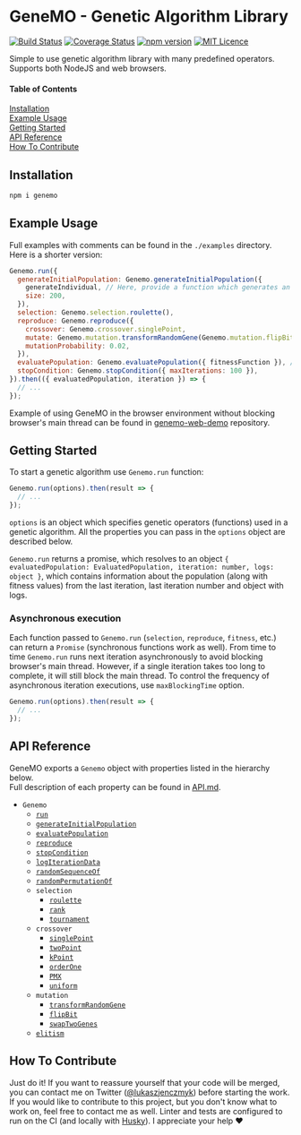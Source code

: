 # GeneMO - Genetic Algorithm Library
[![Build Status](https://travis-ci.org/lukix/genemo.svg?branch=master)](https://travis-ci.org/lukix/genemo) [![Coverage Status](https://coveralls.io/repos/github/lukix/genemo/badge.svg?branch=master)](https://coveralls.io/github/lukix/genemo?branch=master) [![npm version](https://badge.fury.io/js/genemo.svg)](https://badge.fury.io/js/genemo) [![MIT Licence](https://badges.frapsoft.com/os/mit/mit.svg?v=103)](https://opensource.org/licenses/mit-license.php)

Simple to use genetic algorithm library with many predefined operators. Supports both NodeJS and web browsers.

#### Table of Contents
[Installation](#installation)<br />
[Example Usage](#example-usage)<br />
[Getting Started](#getting-started)<br />
[API Reference](#api-reference)<br />
[How To Contribute](#how-to-contribute)<br />

## Installation
```bash
npm i genemo
```

## Example Usage
Full examples with comments can be found in the `./examples` directory. Here is a shorter version:
```javascript
Genemo.run({
  generateInitialPopulation: Genemo.generateInitialPopulation({
    generateIndividual, // Here, provide a function which generates an individual
    size: 200,
  }),
  selection: Genemo.selection.roulette(),
  reproduce: Genemo.reproduce({
    crossover: Genemo.crossover.singlePoint,
    mutate: Genemo.mutation.transformRandomGene(Genemo.mutation.flipBit),
    mutationProbability: 0.02,
  }),
  evaluatePopulation: Genemo.evaluatePopulation({ fitnessFunction }), // You need to provide your own fitness function
  stopCondition: Genemo.stopCondition({ maxIterations: 100 }),
}).then(({ evaluatedPopulation, iteration }) => {
  // ...
});
```

Example of using GeneMO in the browser environment without blocking browser's main thread can be found in [genemo-web-demo](https://github.com/lukix/genemo-web-demo) repository.

## Getting Started
To start a genetic algorithm use `Genemo.run` function:
```javascript
Genemo.run(options).then(result => {
  // ...
});
```
`options` is an object which specifies genetic operators (functions) used in a genetic algorithm.
All the properties you can pass in the `options` object are described below.

`Genemo.run` returns a promise, which resolves to an object `{ evaluatedPopulation: EvaluatedPopulation, iteration: number, logs: object }`, which contains information about the population (along with fitness values) from the last iteration, last iteration number and object with logs.

### Asynchronous execution
Each function passed to `Genemo.run` (`selection`, `reproduce`, `fitness`, etc.) can return a `Promise` (synchronous functions work as well).
From time to time `Genemo.run` runs next iteration asynchronously to avoid blocking browser's main thread.
However, if a single iteration takes too long to complete, it will still block the main thread.
To control the frequency of asynchronous iteration executions, use `maxBlockingTime` option.
```javascript
Genemo.run(options).then(result => {
  // ...
});
```

## API Reference

GeneMO exports a `Genemo` object with properties listed in the hierarchy below.<br />
Full description of each property can be found in [API.md](./API.md).

- `Genemo`
  - [`run`](./API.md#genemorunoptions)
  - [`generateInitialPopulation`](./API.md#genemogenerateinitialpopulation-generateindividual-size-)
  - [`evaluatePopulation`](./API.md#genemoevaluatepopulation-fitnessfunction-)
  - [`reproduce`](./API.md#genemoreproduce-crossover-mutate-mutationprobability-)
  - [`stopCondition`](./API.md#genemostopcondition-minfitness-maxfitness-maxiterations-)
  - [`logIterationData`](./API.md#genemologiterationdata-include-customlogger-)
  - [`randomSequenceOf`](./API.md#genemorandomsequenceofvaluesset-length)
  - [`randomPermutationOf`](./API.md#genemorandompermutationofvaluesset)
  - `selection`
    - [`roulette`](./API.md#genemoselectionroulette-minimizefitness-)
    - [`rank`](./API.md#genemoselectionrank-minimizefitness-)
    - [`tournament`](./API.md#genemoselectiontournament-size-minimizefitness-)
  - `crossover`
    - [`singlePoint`](./API.md#genemocrossoversinglepoint)
    - [`twoPoint`](./API.md#genemocrossovertwopoint)
    - [`kPoint`](./API.md#genemocrossoverkpointk)
    - [`orderOne`](./API.md#genemocrossoverorderone)
    - [`PMX`](./API.md#genemocrossoverpmx)
    - [`uniform`](./API.md#genemocrossoveruniform)
  - `mutation`
    - [`transformRandomGene`](./API.md#genemomutationtransformrandomgenetransformfunc)
    - [`flipBit`](./API.md#genemomutationflipbit)
    - [`swapTwoGenes`](./API.md#genemomutationswaptwogenes)
  -  [`elitism`](./API.md#genemoelitism-keepfactor-minimizefitness-)

## How To Contribute
Just do it! If you want to reassure yourself that your code will be merged,
you can contact me on Twitter ([@lukaszjenczmyk](https://twitter.com/lukaszjenczmyk)) before starting the work.
If you would like to contribute to this project, but you don't know what to work on, feel free to contact me as well.
Linter and tests are configured to run on the CI (and locally with [Husky](https://github.com/typicode/husky)). I appreciate your help :heart:
